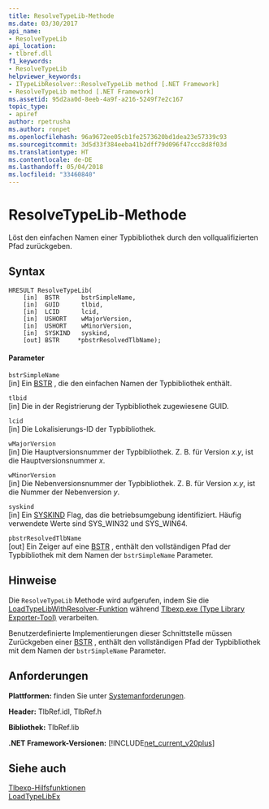 ```yaml
---
title: ResolveTypeLib-Methode
ms.date: 03/30/2017
api_name:
- ResolveTypeLib
api_location:
- tlbref.dll
f1_keywords:
- ResolveTypeLib
helpviewer_keywords:
- ITypeLibResolver::ResolveTypeLib method [.NET Framework]
- ResolveTypeLib method [.NET Framework]
ms.assetid: 95d2aa0d-8eeb-4a9f-a216-5249f7e2c167
topic_type:
- apiref
author: rpetrusha
ms.author: ronpet
ms.openlocfilehash: 96a9672ee05cb1fe2573620bd1dea23e57339c93
ms.sourcegitcommit: 3d5d33f384eeba41b2dff79d096f47ccc8d8f03d
ms.translationtype: HT
ms.contentlocale: de-DE
ms.lasthandoff: 05/04/2018
ms.locfileid: "33460840"
---
```

# <a name="resolvetypelib-method"></a>ResolveTypeLib-Methode
Löst den einfachen Namen einer Typbibliothek durch den vollqualifizierten Pfad zurückgeben.  
  
## <a name="syntax"></a>Syntax  
  
```  
HRESULT ResolveTypeLib(  
    [in]  BSTR      bstrSimpleName,  
    [in]  GUID      tlbid,  
    [in]  LCID      lcid,  
    [in]  USHORT    wMajorVersion,  
    [in]  USHORT    wMinorVersion,  
    [in]  SYSKIND   syskind,  
    [out] BSTR     *pbstrResolvedTlbName);  
```  
  
#### <a name="parameters"></a>Parameter  
 `bstrSimpleName`  
 [in] Ein [BSTR](http://msdn.microsoft.com/library/1b2d7d2c-47af-4389-a6b6-b01b7e915228) , die den einfachen Namen der Typbibliothek enthält.  
  
 `tlbid`  
 [in] Die in der Registrierung der Typbibliothek zugewiesene GUID.  
  
 `lcid`  
 [in] Die Lokalisierungs-ID der Typbibliothek.  
  
 `wMajorVersion`  
 [in] Die Hauptversionsnummer der Typbibliothek. Z. B. für Version *x.y*, ist die Hauptversionsnummer *x*.  
  
 `wMinorVersion`  
 [in] Die Nebenversionsnummer der Typbibliothek. Z. B. für Version *x.y*, ist die Nummer der Nebenversion *y*.  
  
 `syskind`  
 [in] Ein [SYSKIND](http://msdn.microsoft.com/library/662048b2-59a8-48ca-9e4f-2f9a5306faa1) Flag, das die betriebsumgebung identifiziert. Häufig verwendete Werte sind SYS_WIN32 und SYS_WIN64.  
  
 `pbstrResolvedTlbName`  
 [out] Ein Zeiger auf eine [BSTR](http://msdn.microsoft.com/library/1b2d7d2c-47af-4389-a6b6-b01b7e915228) , enthält den vollständigen Pfad der Typbibliothek mit dem Namen der `bstrSimpleName` Parameter.  
  
## <a name="remarks"></a>Hinweise  
 Die `ResolveTypeLib` Methode wird aufgerufen, indem Sie die [LoadTypeLibWithResolver-Funktion](../../../../docs/framework/unmanaged-api/tlbexp/loadtypelibwithresolver-function.md) während [Tlbexp.exe (Type Library Exporter-Tool)](../../../../docs/framework/tools/tlbexp-exe-type-library-exporter.md) verarbeiten.  
  
 Benutzerdefinierte Implementierungen dieser Schnittstelle müssen Zurückgeben einer [BSTR](http://msdn.microsoft.com/library/1b2d7d2c-47af-4389-a6b6-b01b7e915228) , enthält den vollständigen Pfad der Typbibliothek mit dem Namen der `bstrSimpleName` Parameter.  
  
## <a name="requirements"></a>Anforderungen  
 **Plattformen:** finden Sie unter [Systemanforderungen](../../../../docs/framework/get-started/system-requirements.md).  
  
 **Header:** TlbRef.idl, TlbRef.h  
  
 **Bibliothek:** TlbRef.lib  
  
 **.NET Framework-Versionen:** [!INCLUDE[net_current_v20plus](../../../../includes/net-current-v20plus-md.md)]  
  
## <a name="see-also"></a>Siehe auch  
 [Tlbexp-Hilfsfunktionen](../../../../docs/framework/unmanaged-api/tlbexp/index.md)  
 [LoadTypeLibEx](http://msdn.microsoft.com/library/56a7f9e1-810b-4a42-aa4d-691f4304f5ef)
